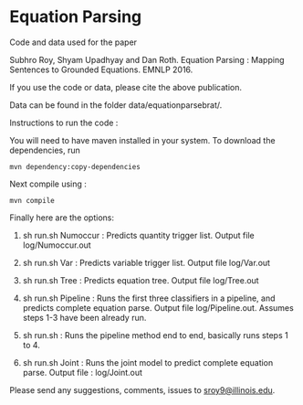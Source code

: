 # Equation Parsing

Code and data used for the paper

Subhro Roy, Shyam Upadhyay and Dan Roth.
Equation Parsing : Mapping Sentences to Grounded Equations.
EMNLP 2016.

If you use the code or data, please cite the above publication.

Data can be found in the folder data/equationparsebrat/.

Instructions to run the code :

You will need to have maven installed in your system. To download the 
dependencies, run

    mvn dependency:copy-dependencies
        
Next compile using : 
    
    mvn compile     

Finally here are the options:

1. sh run.sh Numoccur : Predicts quantity trigger list. Output file log/Numoccur.out

2. sh run.sh Var : Predicts variable trigger list. Output file log/Var.out

3. sh run.sh Tree : Predicts equation tree. Output file log/Tree.out

4. sh run.sh Pipeline : Runs the first three classifiers in a pipeline, and predicts complete equation parse. Output file log/Pipeline.out. Assumes steps 1-3 have been already run.

5. sh run.sh : Runs the pipeline method end to end, basically runs steps 1 to 4.

6. sh run.sh Joint : Runs the joint model to predict complete equation parse. Output file : log/Joint.out


Please send any suggestions, comments, issues to sroy9@illinois.edu.





